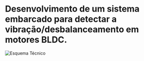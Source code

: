 # Desenvolvimento de um sistema embarcado para detectar a vibração/desbalanceamento em motores BLDC.

![Esquema Técnico](https://user-images.githubusercontent.com/41194545/112141023-8adbce80-8bb3-11eb-8080-007ab0a298df.jpg)
